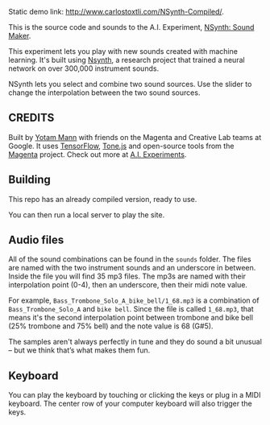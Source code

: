 Static demo link: http://www.carlostoxtli.com/NSynth-Compiled/.

This is the source code and sounds to the A.I. Experiment, [NSynth: Sound Maker](https://aiexperiments.withgoogle.com/sound-maker).  

This experiment lets you play with new sounds created with machine learning. It's built using [Nsynth](https://magenta.tensorflow.org/nsynth), a research project that trained a neural network on over 300,000 instrument sounds. 

NSynth lets you select and combine two sound sources. Use the slider to change the interpolation between the two sound sources.


## CREDITS

Built by [Yotam Mann](https://github.com/tambien) with friends on the Magenta and Creative Lab teams at Google. It uses [TensorFlow](https://tensorflow.org), [Tone.js](https://github.com/Tonejs/Tone.js) and open-source tools from the [Magenta](https://magenta.tensorflow.org/) project. Check out more at [A.I. Experiments](https://aiexperiments.withgoogle.com).

## Building

This repo has an already compiled version, ready to use.

You can then run a local server to play the site.  

## Audio files

All of the sound combinations can be found in the `sounds` folder. The files are named with the two instrument sounds and an underscore in between. Inside the file you will find 35 mp3 files. The mp3s are named with their interpolation point (0-4), then an underscore, then their midi note value.

For example, `Bass_Trombone_Solo_A_bike_bell/1_68.mp3` is a combination of `Bass_Trombone_Solo_A` and `bike bell`. Since the file is called `1_68.mp3`, that means it's the second interpolation point between trombone and bike bell (25% trombone and 75% bell) and the note value is 68 (G#5). 

The samples aren't always perfectly in tune and they do sound a bit unusual – but we think that’s what makes them fun. 

## Keyboard

You can play the keyboard by touching or clicking the keys or plug in a MIDI keyboard. The center row of your computer keyboard will also trigger the keys. 
